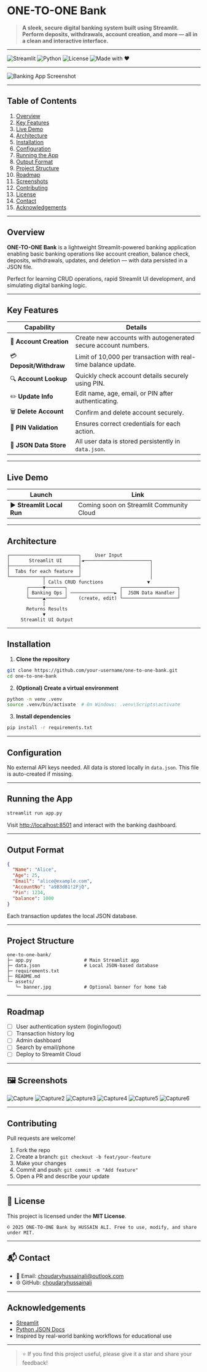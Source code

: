 #  ONE-TO-ONE Bank

> **A sleek, secure digital banking system built using Streamlit. Perform deposits, withdrawals, account creation, and more — all in a clean and interactive interface.**

---

![Streamlit](https://img.shields.io/badge/Built%20with-Streamlit-orange) ![Python](https://img.shields.io/badge/Built%20with-Python-yellow) ![License](https://img.shields.io/badge/License-MIT-green) ![Made with ❤](https://img.shields.io/badge/Made%20with-%E2%9D%A4-red)

---

![Banking App Screenshot](https://github.com/user-attachments/assets/106efde2-ed76-4eb0-8f58-723b60646949)

---

## Table of Contents

1. [Overview](#overview)
2. [Key Features](#key-features)
3. [Live Demo](#live-demo)
4. [Architecture](#architecture)
5. [Installation](#installation)
6. [Configuration](#configuration)
7. [Running the App](#running-the-app)
8. [Output Format](#output-format)
9. [Project Structure](#project-structure)
10. [Roadmap](#roadmap)
11. [Screenshots](#screenshots)
12. [Contributing](#contributing)
13. [License](#license)
14. [Contact](#contact)
15. [Acknowledgements](#acknowledgements)

---

## Overview

**ONE-TO-ONE Bank** is a lightweight Streamlit-powered banking application enabling basic banking operations like account creation, balance check, deposits, withdrawals, updates, and deletion — with data persisted in a JSON file.

Perfect for learning CRUD operations, rapid Streamlit UI development, and simulating digital banking logic.

---

## Key Features

| Capability              | Details                                                        |
| ----------------------- | -------------------------------------------------------------- |
| 👤 **Account Creation** | Create new accounts with autogenerated secure account numbers. |
| 💳 **Deposit/Withdraw** | Limit of 10,000 per transaction with real-time balance update. |
| 🔍 **Account Lookup**   | Quickly check account details securely using PIN.              |
| ✏️ **Update Info**      | Edit name, age, email, or PIN after authenticating.            |
| 🗑️ **Delete Account**  | Confirm and delete account securely.                           |
| 🧠 **PIN Validation**   | Ensures correct credentials for each action.                   |
| 💾 **JSON Data Store**  | All user data is stored persistently in `data.json`.           |

---

## Live Demo

| Launch                     | Link                                     |
| -------------------------- | ---------------------------------------- |
| ▶️ **Streamlit Local Run** | Coming soon on Streamlit Community Cloud |

---

## Architecture

```text
┌─────────────────────────┐     User Input
│       Streamlit UI      │◄────────────────────────┐
├─────────────────────────┤                         │
│  Tabs for each feature  │                         │
└────────────┬────────────┘                         │
             │ Calls CRUD functions                ▼
       ┌─────▼───────┐                   ┌────────────────────┐
       │ Banking Ops │ ────────────────► │  JSON Data Handler │
       └─────▲───────┘    (create, edit) └────────────────────┘
             │
       Returns Results
             ▼
     Streamlit UI Output
```

---

## Installation

1. **Clone the repository**

```bash
git clone https://github.com/your-username/one-to-one-bank.git
cd one-to-one-bank
```

2. **(Optional) Create a virtual environment**

```bash
python -m venv .venv
source .venv/bin/activate  # On Windows: .venv\Scripts\activate
```

3. **Install dependencies**

```bash
pip install -r requirements.txt
```

---

## Configuration

No external API keys needed. All data is stored locally in `data.json`. This file is auto-created if missing.

---

## Running the App

```bash
streamlit run app.py
```

Visit [http://localhost:8501](http://localhost:8501) and interact with the banking dashboard.

---

## Output Format

```json
{
  "Name": "Alice",
  "Age": 25,
  "Email": "alice@example.com",
  "AccountNo": "a9B3d81!2FjQ",
  "Pin": 1234,
  "balance": 1000
}
```

Each transaction updates the local JSON database.

---

## Project Structure

```text
one-to-one-bank/
├─ app.py                   # Main Streamlit app
├─ data.json                # Local JSON-based database
├─ requirements.txt
├─ README.md
└─ assets/
   └─ banner.jpg            # Optional banner for home tab
```

---

## Roadmap

* [ ] User authentication system (login/logout)
* [ ] Transaction history log
* [ ] Admin dashboard
* [ ] Search by email/phone
* [ ] Deploy to Streamlit Cloud

---

## 🖼️ Screenshots

![Capture](https://github.com/user-attachments/assets/7c6cd99d-8d04-4ffc-a95a-3a34f1551c17)
![Capture2](https://github.com/user-attachments/assets/79f7c892-1f11-47c4-9eef-9e623c8961bc)
![Capture3](https://github.com/user-attachments/assets/41629eb4-ec0a-4cc5-90d9-55304ca627bc)
![Capture4](https://github.com/user-attachments/assets/a8760b26-7cf0-4710-8d7a-ad58995f2259")
![Capture5](https://github.com/user-attachments/assets/a3088858-4cf5-416c-9b2c-aac96f4a4016)
![Capture6](https://github.com/user-attachments/assets/308a9337-6e28-4189-8356-631cd07a2f20)

---

## Contributing

Pull requests are welcome!

1. Fork the repo
2. Create a branch: `git checkout -b feat/your-feature`
3. Make your changes
4. Commit and push: `git commit -m "Add feature"`
5. Open a PR and describe your update

---

## 📄 License

This project is licensed under the **MIT License**.

```
© 2025 ONE-TO-ONE Bank by HUSSAIN ALI. Free to use, modify, and share under MIT.
```

---

## 📬 Contact

* 📧 Email: [choudaryhussainali@outlook.com](mailto:choudaryhussainali@outlook.com)
* 🌐 GitHub: [choudaryhussainali](https://github.com/choudaryhussainali)

---

## Acknowledgements

* [Streamlit](https://streamlit.io)
* [Python JSON Docs](https://docs.python.org/3/library/json.html)
* Inspired by real-world banking workflows for educational use

---

> ⭐ If you find this project useful, please give it a star and share your feedback!
